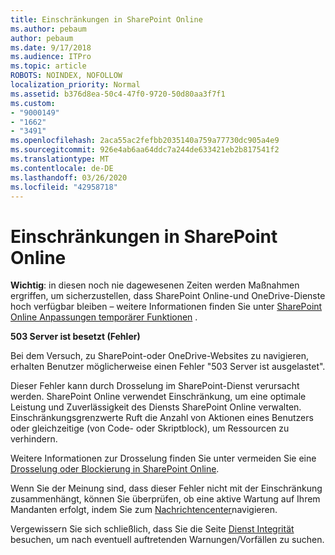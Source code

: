 ```yaml
---
title: Einschränkungen in SharePoint Online
ms.author: pebaum
author: pebaum
ms.date: 9/17/2018
ms.audience: ITPro
ms.topic: article
ROBOTS: NOINDEX, NOFOLLOW
localization_priority: Normal
ms.assetid: b376d8ea-50c4-47f0-9720-50d80aa3f7f1
ms.custom:
- "9000149"
- "1662"
- "3491"
ms.openlocfilehash: 2aca55ac2fefbb2035140a759a77730dc905a4e9
ms.sourcegitcommit: 926e4ab6aa64ddc7a244de633421eb2b817541f2
ms.translationtype: MT
ms.contentlocale: de-DE
ms.lasthandoff: 03/26/2020
ms.locfileid: "42958718"
---
```

# <a name="sharepoint-online-throttling"></a>Einschränkungen in SharePoint Online

**Wichtig**: in diesen noch nie dagewesenen Zeiten werden Maßnahmen ergriffen, um sicherzustellen, dass SharePoint Online-und OneDrive-Dienste hoch verfügbar bleiben – weitere Informationen finden Sie unter [SharePoint Online Anpassungen temporärer Funktionen](https://aka.ms/ODSPAdjustments) .

**503 Server ist besetzt (Fehler)**

Bei dem Versuch, zu SharePoint-oder OneDrive-Websites zu navigieren, erhalten Benutzer möglicherweise einen Fehler "503 Server ist ausgelastet". 

Dieser Fehler kann durch Drosselung im SharePoint-Dienst verursacht werden. SharePoint Online verwendet Einschränkung, um eine optimale Leistung und Zuverlässigkeit des Diensts SharePoint Online verwalten. Einschränkungsgrenzwerte Ruft die Anzahl von Aktionen eines Benutzers oder gleichzeitige (von Code- oder Skriptblock), um Ressourcen zu verhindern. 

Weitere Informationen zur Drosselung finden Sie unter vermeiden Sie eine [Drosselung oder Blockierung in SharePoint Online](https://docs.microsoft.com/sharepoint/dev/general-development/how-to-avoid-getting-throttled-or-blocked-in-sharepoint-online).

Wenn Sie der Meinung sind, dass dieser Fehler nicht mit der Einschränkung zusammenhängt, können Sie überprüfen, ob eine aktive Wartung auf Ihrem Mandanten erfolgt, indem Sie zum [Nachrichtencenter](https://portal.office.com/adminportal/home#/MessageCenter)navigieren.

 Vergewissern Sie sich schließlich, dass Sie die Seite [Dienst Integrität](https://portal.office.com/adminportal/home#/servicehealth) besuchen, um nach eventuell auftretenden Warnungen/Vorfällen zu suchen.

